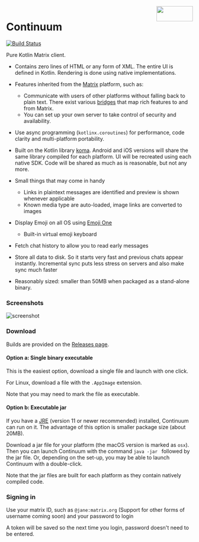 <a href="https://matrix.org" target="_blank">
<img align="right" width="98" height="41" src="https://continuum.link/images/made-for-matrix.png"></a>

# Continuum

[![Build Status](https://travis-ci.org/koma-im/continuum-desktop.svg?branch=master)](https://travis-ci.org/koma-im/continuum-desktop)

Pure Kotlin Matrix client.

* Contains zero lines of HTML or any form of XML.
  The entire UI is defined in Kotlin.
  Rendering is done using native implementations.

* Features inherited from the [Matrix](https://matrix.org/) platform, such as:
  * Communicate with users of other platforms without falling back to plain text.
    There exist various [bridges](https://matrix.org/bridges) that map rich features to and from Matrix.
  * You can set up your own server to take control of security and availability.

* Use async programming (`kotlinx.coroutines`) for performance, code clarity and multi-platform portability.

* Built on the Kotlin library [koma](https://github.com/koma-im/koma-library).
  Android and iOS versions will share the same library compiled for each platform.
  UI will be recreated using each native SDK.
  Code will be shared as much as is reasonable, but not any more.

* Small things that may come in handy
  * Links in plaintext messages are identified and preview is shown whenever applicable
  * Known media type are auto-loaded, image links are converted to images

* Display Emoji on all OS using [Emoji One](https://github.com/emojione/emojione/)
  * Built-in virtual emoji keyboard

* Fetch chat history to allow you to read early messages

* Store all data to disk. So it starts very fast and previous chats appear instantly. Incremental sync puts less stress on servers and also make sync much faster

* Reasonably sized: smaller than 50MB when packaged as a stand-alone binary.

### Screenshots

![screenshot](https://continuum.link/screenshots/primary-preview.png)

### Download

Builds are provided on the
[Releases page](https://github.com/koma-im/continuum-desktop/releases).

#### Option a: Single binary executable

This is the easiest option, download a single file and launch with one click.

For Linux, download a file with the `.AppImage` extension.

Note that you may need to mark the file as executable.

#### Option b: Executable jar

If you have a
[JRE](https://adoptopenjdk.net/releases.html?variant=openjdk11&jvmVariant=openj9)
(version 11 or newer recommended) installed,
Continuum can run on it.
The advantage of this option is smaller package size (about 20MB).


Download a jar file for your platform (the macOS version is marked as `osx`).
Then you can launch Continuum with the command `java -jar ` followed by the jar file.
Or, depending on the set-up, you may be able to launch Continuum with a double-click.


Note that the jar files are built for each platform as they contain natively compiled code.

### Signing in

Use your matrix ID, such as `@jane:matrix.org` (Support for other forms of username coming soon) and your password to login

A token will be saved so the next time you login, password doesn't need to be entered.
